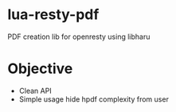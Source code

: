 lua-resty-pdf
=============

PDF creation lib for openresty using libharu 

Objective
=========
* Clean API 
* Simple usage hide hpdf complexity from user
